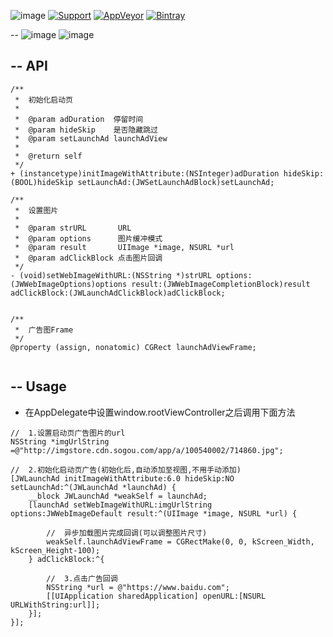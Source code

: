 ![image](https://github.com/JWXIAN/JWLaunchAd/blob/master/JWLaunchAd/Resources/JWLaunchAd.png)
[![Support](https://img.shields.io/badge/support-iOS%207%2B-brightgreen.svg)](https://github.com/JWXIAN/MVCProject)
[![AppVeyor](https://img.shields.io/appveyor/ci/gruntjs/grunt.svg?maxAge=2592000)](https://github.com/JWXIAN/MVCProject)
[![Bintray](https://img.shields.io/badge/version-1.3-brightgreen.svg)](https://github.com/JWXIAN/MVCProject)

--
![image](https://github.com/JWXIAN/JWLaunchAd/blob/master/JWLaunchAd/Resources/gif.gif)
![image](https://github.com/JWXIAN/JWLaunchAd/blob/master/JWLaunchAd/Resources/gif2.gif)

--
API
--
```objc
/**
 *  初始化启动页
 *
 *  @param adDuration  停留时间
 *  @param hideSkip    是否隐藏跳过
 *  @param setLaunchAd launchAdView
 *
 *  @return self
 */
+ (instancetype)initImageWithAttribute:(NSInteger)adDuration hideSkip:(BOOL)hideSkip setLaunchAd:(JWSetLaunchAdBlock)setLaunchAd;

/**
 *  设置图片
 *
 *  @param strURL       URL
 *  @param options      图片缓冲模式
 *  @param result       UIImage *image, NSURL *url
 *  @param adClickBlock 点击图片回调
 */
- (void)setWebImageWithURL:(NSString *)strURL options:(JWWebImageOptions)options result:(JWWebImageCompletionBlock)result adClickBlock:(JWLaunchAdClickBlock)adClickBlock;


/**
 *  广告图Frame
 */
@property (assign, nonatomic) CGRect launchAdViewFrame;


```
--
Usage
--
* 在AppDelegate中设置window.rootViewController之后调用下面方法

```objc
//  1.设置启动页广告图片的url
NSString *imgUrlString =@"http://imgstore.cdn.sogou.com/app/a/100540002/714860.jpg";
    
//  2.初始化启动页广告(初始化后,自动添加至视图,不用手动添加)
[JWLaunchAd initImageWithAttribute:6.0 hideSkip:NO setLaunchAd:^(JWLaunchAd *launchAd) {
    __block JWLaunchAd *weakSelf = launchAd;
    [launchAd setWebImageWithURL:imgUrlString options:JWWebImageDefault result:^(UIImage *image, NSURL *url) {

        //  异步加载图片完成回调(可以调整图片尺寸)
        weakSelf.launchAdViewFrame = CGRectMake(0, 0, kScreen_Width, kScreen_Height-100);
    } adClickBlock:^{

        //  3.点击广告回调  
        NSString *url = @"https://www.baidu.com";
        [[UIApplication sharedApplication] openURL:[NSURL URLWithString:url]];
    }];
}];

```
